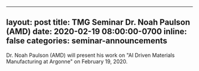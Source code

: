 
---
layout: post
title: TMG Seminar Dr. Noah Paulson (AMD)
date: 2020-02-19  08:00:00-0700
inline: false
categories: seminar-announcements
---

Dr. Noah Paulson (AMD) will present his work on "AI Driven Materials Manufacturing at Argonne" on February 19, 2020.

